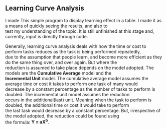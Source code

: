 ## Learning Curve Analysis ##

I made This simple program to display learning effect in a table. I made it as a means of quickly seeing the results, and also to  
test my understanding of the topic. It is still unfinished at this stage and, currently, input is directly through code.

Generally, learning curve analysis deals with how the time or cost to perform tasks reduces as the task is being performed repeatedly,  
due to the assumption that people learn, and become more efficient as they do the same thing over, and over again. But where the  
reduction is assumed to take place depends on the model adopted. The models are the <b>Cumulative Average</b> model and the  
<b>Incremental Unit</b>  model. The cumulative average model assumes the average time or cost it takes to perform one task of many would  
decrease by a constant percentage as the number of tasks to perform is doubled. The incremental unit model assumes the reduction  
occurs in the additional(last) unit. Meaning when the task to perform is doubled, the additional time or cost it would take to perform  
the last task would decrease by a constant percentage. But, irrespective of the model adopted, the reduction could be found using  
the formula: <b>Y = aX<sup>b</sup></b>.
